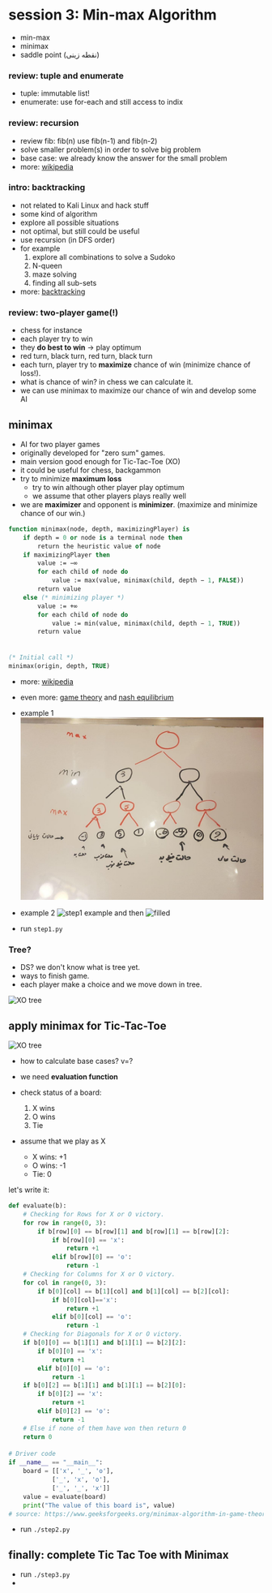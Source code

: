 # session 3: Min-max Algorithm
+ min-max
+ minimax
+ saddle point (نقطه زینی)


### review: tuple and enumerate 
+ tuple: immutable list!
+ enumerate: use for-each and still access to indix


### review: recursion

+ review fib: fib(n) use fib(n-1) and fib(n-2)
+ solve smaller problem(s) in order to solve big problem 
+ base case: we already know the answer for the small problem
+ more: [wikipedia](https://en.wikipedia.org/wiki/Recursion_(computer_science))


### intro: backtracking
+ not related to Kali Linux and hack stuff
+ some kind of algorithm
+ explore all possible situations
+ not optimal, but still could be useful
+ use recursion (in DFS order)
+ for example 
    1. explore all combinations to solve a Sudoko
    2. N-queen 
    3. maze solving 
    4. finding all sub-sets
+ more: [backtracking](https://en.wikipedia.org/wiki/Backtracking)


### review: two-player game(!)
+ chess for instance
+ each player try to win
+ they **do best to win** -> play optimum
+ red turn, black turn, red turn, black turn
+ each turn, player try to **maximize** chance of win (minimize chance of loss!).
+ what is chance of win? in chess we can calculate it.
+ we can use minimax to maximize our chance of win and develop some AI



## minimax

+ AI for two player games
+ originally developed for "zero sum" games.
+ main version good enough for Tic-Tac-Toe (XO)
+ it could be useful for chess, backgammon 
+ try to minimize **maximum loss**
  + try to win although other player play optimum
  + we assume that other players plays really well 
+ we are **maximizer** and opponent is **minimizer**. (maximize and minimize chance of our win.)


```pascal
function minimax(node, depth, maximizingPlayer) is
    if depth = 0 or node is a terminal node then
        return the heuristic value of node
    if maximizingPlayer then
        value := −∞
        for each child of node do
            value := max(value, minimax(child, depth − 1, FALSE))
        return value
    else (* minimizing player *)
        value := +∞
        for each child of node do
            value := min(value, minimax(child, depth − 1, TRUE))
        return value


(* Initial call *)
minimax(origin, depth, TRUE)
```

+ more: [wikipedia](https://en.wikipedia.org/wiki/Minimax)
+ even more: [game theory](https://en.wikipedia.org/wiki/Game_theory) and [nash equilibrium](https://en.wikipedia.org/wiki/Nash_equilibrium)



+ example 1
![simple example](./images/1.jpg)
+ example 2
![step1 example](https://media.geeksforgeeks.org/wp-content/uploads/minmax.png)
and then ![filled](https://media.geeksforgeeks.org/wp-content/uploads/minmax1.png)

+ run `step1.py`

### Tree?

+ DS? we don't know what is tree yet.
+ ways to finish game.
+ each player make a choice and we move down in tree.

![XO tree](http://files.codinghell.ch/pictures/2012-08-31-Tic-tac-toe-game-tree.png)



## apply minimax for Tic-Tac-Toe

![XO tree](https://materiaalit.github.io/intro-to-ai/img/exercises/ex2/tree_Ex2_2-90b2e222.png)



+ how to calculate base cases? v=?  	
+ we need **evaluation function**
+ check status of a board:

  1. X wins
  2. O wins
  3. Tie
+ assume that we play as X
  +  X wins: +1
  + O wins: -1
  + Tie: 0

let's write it:

```python
def evaluate(b): 
	# Checking for Rows for X or O victory. 
	for row in range(0, 3): 
		if b[row][0] == b[row][1] and b[row][1] == b[row][2]: 
			if b[row][0] == 'x': 
				return +1
			elif b[row][0] == 'o': 
				return -1
	# Checking for Columns for X or O victory. 
	for col in range(0, 3): 
		if b[0][col] == b[1][col] and b[1][col] == b[2][col]: 
			if b[0][col]=='x': 
				return +1
			elif b[0][col] == 'o': 
				return -1
	# Checking for Diagonals for X or O victory. 
	if b[0][0] == b[1][1] and b[1][1] == b[2][2]: 
		if b[0][0] == 'x': 
			return +1
		elif b[0][0] == 'o': 
			return -1
	if b[0][2] == b[1][1] and b[1][1] == b[2][0]: 
		if b[0][2] == 'x': 
			return +1
		elif b[0][2] == 'o': 
			return -1
	# Else if none of them have won then return 0 
	return 0
	
# Driver code 
if __name__ == "__main__": 
	board = [['x', '_', 'o'], 
			['_', 'x', 'o'], 
			['_', '_', 'x']] 
	value = evaluate(board) 
	print("The value of this board is", value) 
# source: https://www.geeksforgeeks.org/minimax-algorithm-in-game-theory-set-2-evaluation-function
```

+ run `./step2.py`



## finally: complete Tic Tac Toe with Minimax

+ run `./step3.py`
+ 
